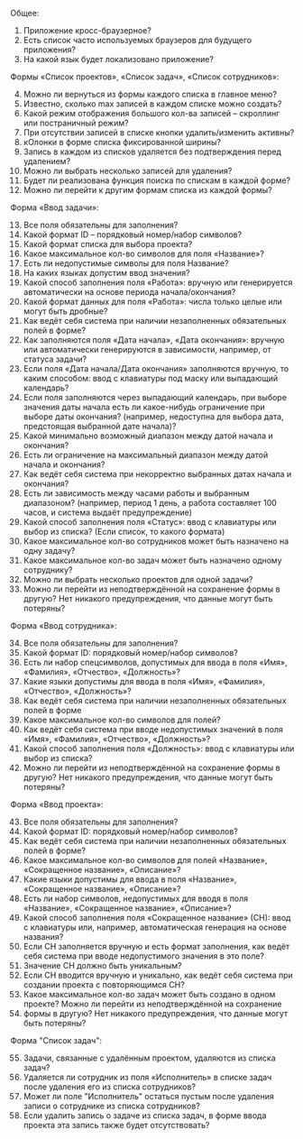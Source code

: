 Общее:
1)	Приложение кросс-браузерное?
2)	Есть список часто используемых браузеров для будущего приложения?
3)	На какой язык будет локализовано приложение?

Формы «Список проектов», «Список задач», «Список сотрудников»:

4)	Можно ли вернуться из формы каждого списка в главное меню?
5)	Известно, сколько max записей в каждом списке можно создать?
6)	Какой режим отображения большого кол-ва записей – скроллинг или постраничный режим?
7)	При отсутствии записей в списке кнопки удалить/изменить активны?
8)	кОлонки в форме списка фиксированной ширины?
9)	Запись в каждом из списков удаляется без подтверждения перед удалением?
10)	Можно ли выбрать несколько записей для удаления?
11)	Будет ли реализована функция поиска по спискам в каждой форме?
12)	Можно ли перейти к другим формам списка из каждой формы?

Форма «Ввод задачи»:

13)	Все поля обязательны для заполнения?
14)	Какой формат ID – порядковый номер/набор символов?
15)	Какой формат списка для выбора проекта?
16)	Какое максимальное кол-во символов для поля «Название»?
17)	Есть ли недопустимые символы для поля Название?
18)	На каких языках допустим ввод значения?
19)	Какой способ заполнения поля «Работа»: вручную или генерируется автоматически на основе периода начала/окончания? 
20)	Какой формат данных для поля «Работа»: числа только целые или могут быть дробные?
21)	Как ведёт себя система при наличии незаполненных обязательных полей в форме?
22)	Как заполняются поля «Дата начала», «Дата окончания»: вручную или автоматически генерируются в зависимости, например, от статуса задачи? 
23)	Если поля «Дата начала/Дата окончания» заполняются вручную, то каким способом: ввод с клавиатуры под маску или выпадающий календарь?
24)	Если поля заполняются через выпадающий календарь, при выборе значения даты начала есть ли какое-нибудь ограничение при выборе даты окончания? (например, недоступна для выбора дата, предстоящая выбранной дате начала)?
25)	Какой минимально возможный диапазон между датой начала и окончания?
26)	Есть ли ограничение на максимальный диапазон между датой начала и окончания?
27)	Как ведёт себя система при некорректно выбранных датах начала и окончания?
28)	Есть ли зависимость между часами работы и выбранным диапазоном? (например, период 1 день, а работа составляет 100 часов, и система выдаёт предупреждение)
29)	Какой способ заполнения поля «Статус»: ввод с клавиатуры или выбор из списка? (Если список, то какого формата)
30)	Какое максимальное кол-во сотрудников может быть назначено на одну задачу? 
31)	Какое максимальное кол-во задач может быть назначено одному сотруднику? 
32)	Можно ли выбрать несколько проектов для одной задачи?
33)	Можно ли перейти из неподтверждённой на сохранение формы в другую? Нет никакого предупреждения, что данные могут быть потеряны?

Форма «Ввод сотрудника»:

34)	Все поля обязательны для заполнения?
35)	Какой формат ID: порядковый номер/набор символов?
36)	Есть ли набор спецсимволов, допустимых для ввода в поля «Имя», «Фамилия», «Отчество», «Должность»? 
37)	Какие языки допустимы для ввода в поля «Имя», «Фамилия», «Отчество», «Должность»?
38)	Как ведёт себя система при наличии незаполненных обязательных полей в форме
39)	Какое максимальное кол-во символов для полей?
40)	Как ведёт себя система при вводе недопустимых значений в поля «Имя», «Фамилия», «Отчество», «Должность»?
41)	Какой способ заполнения поля «Должность»: ввод с клавиатуры или выбор из списка? 
42)	Можно ли перейти из неподтверждённой на сохранение формы в другую? Нет никакого предупреждения, что данные могут быть потеряны?

Форма «Ввод проекта»:

43)	Все поля обязательны для заполнения?
44)	Какой формат ID: порядковый номер/набор символов?
45)	Как ведёт себя система при наличии незаполненных обязательных полей в форме?
46)	Какое максимальное кол-во символов для полей «Название», «Сокращенное название», «Описание»?
47)	Какие языки допустимы для ввода в поля «Название», «Сокращенное название», «Описание»?
48)	Есть ли набор символов, недопустимых для вводя в поля «Название», «Сокращенное название», «Описание»?
49)	Какой способ заполнения поля «Сокращенное название» (СН): ввод с клавиатуры или, например, автоматическая генерация на основе названия? 
50)	Если СН заполняется вручную и есть формат заполнения, как ведёт себя система при вводе недопустимого значения в это поле?
51)	Значение СН должно быть уникальным? 
52)	Если СН вводится вручную и уникально, как ведёт себя система при создании проекта с повторяющимся СН?
53)	Какое максимальное кол-во задач может быть создано в одном проекте? Можно ли перейти из неподтверждённой на сохранение 
54)	формы в другую? Нет никакого предупреждения, что данные могут быть потеряны?

Форма "Список задач":

55)	Задачи, связанные с удалённым проектом, удаляются из списка задач?
56)	Удаляется ли сотрудник из поля «Исполнитель» в списке задач после удаления его из списка сотрудников?
57)	Может ли поле "Исполнитель" остаться пустым после удаления записи о сотруднике из списка сотрудников?
58)	Если удалить запись о задаче из списка задач, в форме ввода проекта эта запись также будет отсутствовать?
